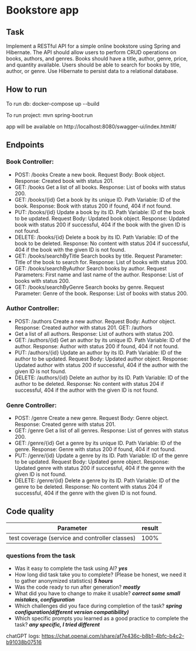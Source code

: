 # Bookstore app

## Task

Implement a RESTful API for a simple online bookstore using Spring and Hibernate.
The API should allow users to perform CRUD operations on books, authors, and genres.
Books should have a title, author, genre, price, and quantity available.
Users should be able to search for books by title, author, or genre.
Use Hibernate to persist data to a relational database.

## How to run

To run db: docker-compose up --build

To run project: mvn spring-boot:run

app will be available on http://localhost:8080/swagger-ui/index.html#/

## Endpoints

### Book Controller:

- POST: /books
Create a new book.
Request Body: Book object.
Response: Created book with status 201.
- GET: /books
Get a list of all books.
Response: List of books with status 200.
- GET: /books/{id}
Get a book by its unique ID.
Path Variable: ID of the book.
Response: Book with status 200 if found, 404 if not found.
- PUT: /books/{id}
Update a book by its ID.
Path Variable: ID of the book to be updated.
Request Body: Updated book object.
Response: Updated book with status 200 if successful, 404 if the book with the given ID is not found.
- DELETE: /books/{id} 
Delete a book by its ID.
Path Variable: ID of the book to be deleted.
Response: No content with status 204 if successful, 404 if the book with the given ID is not found.
- GET: /books/searchByTitle
Search books by title.
Request Parameter: Title of the book to search for.
Response: List of books with status 200.
- GET: /books/searchByAuthor
Search books by author.
Request Parameters: First name and last name of the author.
Response: List of books with status 200.
- GET: /books/searchByGenre
Search books by genre.
Request Parameter: Genre of the book.
Response: List of books with status 200.
### Author Controller:

- POST: /authors
Create a new author.
Request Body: Author object.
Response: Created author with status 201.
GET: /authors
- Get a list of all authors.
Response: List of authors with status 200.
- GET: /authors/{id}
Get an author by its unique ID.
Path Variable: ID of the author.
Response: Author with status 200 if found, 404 if not found.
- PUT: /authors/{id}
Update an author by its ID.
Path Variable: ID of the author to be updated.
Request Body: Updated author object.
Response: Updated author with status 200 if successful, 404 if the author with the given ID is not found.
- DELETE: /authors/{id}
Delete an author by its ID.
Path Variable: ID of the author to be deleted.
Response: No content with status 204 if successful, 404 if the author with the given ID is not found.

### Genre Controller:

- POST: /genre
Create a new genre.
Request Body: Genre object.
Response: Created genre with status 201.
- GET: /genre
Get a list of all genres.
Response: List of genres with status 200.
- GET: /genre/{id}
Get a genre by its unique ID.
Path Variable: ID of the genre.
Response: Genre with status 200 if found, 404 if not found.
- PUT: /genre/{id}
Update a genre by its ID.
Path Variable: ID of the genre to be updated.
Request Body: Updated genre object.
Response: Updated genre with status 200 if successful, 404 if the genre with the given ID is not found.
- DELETE: /genre/{id}
Delete a genre by its ID.
Path Variable: ID of the genre to be deleted.
Response: No content with status 204 if successful, 404 if the genre with the given ID is not found.


## Code quality

| Parameter | result |
|:---------:| :---: |
|test coverage (service and controller classes) | 100% |


### questions from the task

- Was it easy to complete the task using AI? _**yes**_
- How long did task take you to complete? (Please be honest, we need it to gather anonymized statistics) _**5 hours**_
- Was the code ready to run after generation? _**mostly**_
- What did you have to change to make it usable? _**correct some small mistakes, configuration**_
- Which challenges did you face during completion of the task? _**spring configuration(different version compatibility)**_
- Which specific prompts you learned as a good practice to complete the task? _**any specific, I tried different**_


chatGPT logs:
https://chat.openai.com/share/af7e436c-b8b1-4bfc-b4c2-b91038b07516
